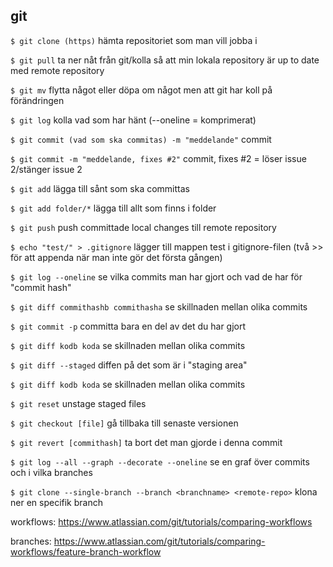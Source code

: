 ## git

`$ git clone (https)` hämta repositoriet som man vill jobba i 

`$ git pull` ta ner nåt från git/kolla så att min lokala repository är up to date med remote repository

`$ git mv` flytta något eller döpa om något men att git har koll på förändringen

`$ git log` kolla vad som har hänt (--oneline = komprimerat)

`$ git commit (vad som ska commitas) -m "meddelande"` commit

`$ git commit -m "meddelande, fixes #2"` commit, fixes #2 = löser issue 2/stänger issue 2

`$ git add` lägga till sånt som ska committas

`$ git add folder/*` lägga till allt som finns i folder

`$ git push` push committade local changes till remote repository

`$ echo "test/" > .gitignore` lägger till mappen test i gitignore-filen (två >> för att appenda när man inte gör det första gången)

`$ git log --oneline` se vilka commits man har gjort och vad de har för "commit hash"

`$ git diff commithashb commithasha` se skillnaden mellan olika commits

`$ git commit -p` committa bara en del av det du har gjort

`$ git diff kodb koda` se skillnaden mellan olika commits

`$ git diff --staged` diffen på det som är i "staging area"

`$ git diff kodb koda` se skillnaden mellan olika commits

`$ git reset` unstage staged files

`$ git checkout [file]` gå tillbaka till senaste versionen

`$ git revert [commithash]` ta bort det man gjorde i denna commit

`$ git log --all --graph --decorate --oneline` se en graf över commits och i vilka branches

`$ git clone --single-branch --branch <branchname> <remote-repo>` klona ner en specifik branch


workflows: https://www.atlassian.com/git/tutorials/comparing-workflows

branches: https://www.atlassian.com/git/tutorials/comparing-workflows/feature-branch-workflow
